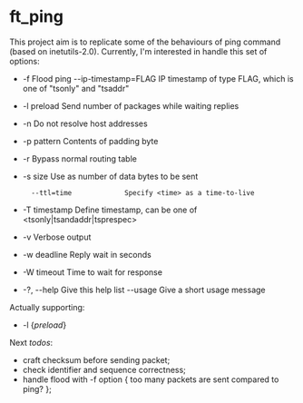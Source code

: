 # ft_ping

This project aim is to replicate some of the behaviours of ping command (based on inetutils-2.0).
Currently, I'm interested in handle this set of options:

- -f                         Flood ping
        --ip-timestamp=FLAG    IP timestamp of type FLAG, which is one of
                               "tsonly" and "tsaddr"

- -l preload                 Send <preload> number of packages while waiting
                               replies

- -n                         Do not resolve host addresses

- -p pattern                 Contents of padding byte

- -r                         Bypass normal routing table

- -s size                    Use <size> as number of data bytes to be sent

        --ttl=time             Specify <time> as a time-to-live

- -T timestamp               Define timestamp, can be one of
                               <tsonly|tsandaddr|tsprespec>

- -v                         Verbose output
- -w deadline                Reply wait <deadline> in seconds

- -W timeout                 Time to wait for response

- -?, --help                 Give this help list
      --usage                Give a short usage message

Actually supporting:
- -l {*preload*}


Next *todos*:

- craft checksum before sending packet;
- check identifier and sequence correctness;
- handle flood with -f option { too many packets are sent compared to ping? };
